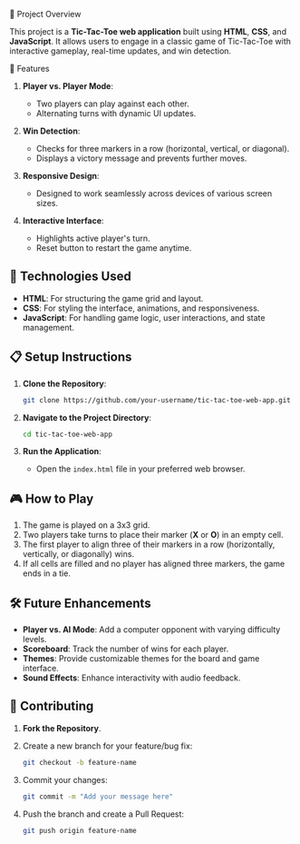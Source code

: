 📌 Project Overview

This project is a **Tic-Tac-Toe web application** built using **HTML**, **CSS**, and **JavaScript**. It allows users to engage in a classic game of Tic-Tac-Toe with interactive gameplay, real-time updates, and win detection.

🎯 Features

1. **Player vs. Player Mode**:

   * Two players can play against each other.
   * Alternating turns with dynamic UI updates.

2. **Win Detection**:

   * Checks for three markers in a row (horizontal, vertical, or diagonal).
   * Displays a victory message and prevents further moves.

3. **Responsive Design**:

   * Designed to work seamlessly across devices of various screen sizes.

4. **Interactive Interface**:

   * Highlights active player's turn.
   * Reset button to restart the game anytime.



## 🚀 Technologies Used

  * **HTML**: For structuring the game grid and layout.
  * **CSS**: For styling the interface, animations, and responsiveness.
  * **JavaScript**: For handling game logic, user interactions, and state management.



## 📋 Setup Instructions

1. **Clone the Repository**:

   ```bash
   git clone https://github.com/your-username/tic-tac-toe-web-app.git  
   ```

2. **Navigate to the Project Directory**:

   ```bash
   cd tic-tac-toe-web-app  
   ```

3. **Run the Application**:

   * Open the `index.html` file in your preferred web browser.


## 🎮 How to Play

1. The game is played on a 3x3 grid.
2. Two players take turns to place their marker (**X** or **O**) in an empty cell.
3. The first player to align three of their markers in a row (horizontally, vertically, or diagonally) wins.
4. If all cells are filled and no player has aligned three markers, the game ends in a tie.


## 🛠️ Future Enhancements

* **Player vs. AI Mode**: Add a computer opponent with varying difficulty levels.
* **Scoreboard**: Track the number of wins for each player.
* **Themes**: Provide customizable themes for the board and game interface.
* **Sound Effects**: Enhance interactivity with audio feedback.

## 🙌 Contributing

1. **Fork the Repository**.
2. Create a new branch for your feature/bug fix:

   ```bash
   git checkout -b feature-name  
   ```
3. Commit your changes:

   ```bash
   git commit -m "Add your message here"  
   ```
4. Push the branch and create a Pull Request:

   ```bash
   git push origin feature-name  
   ```





